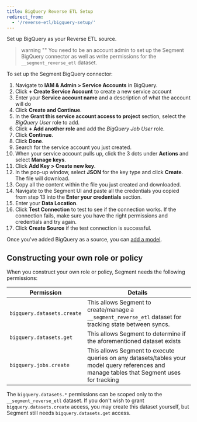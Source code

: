 ```yaml
---
title: BigQuery Reverse ETL Setup
redirect_from:
  - '/reverse-etl/bigquery-setup/'
---
```


Set up BigQuery as your Reverse ETL source. 

> warning ""
> You need to be an account admin to set up the Segment BigQuery connector as well as write permissions for the `__segment_reverse_etl` dataset.

To set up the Segment BigQuery connector:
1. Navigate to **IAM & Admin > Service Accounts** in BigQuery.  
2. Click **+ Create Service Account** to create a new service account
3. Enter your **Service account name** and a description of what the account will do
4. Click **Create and Continue**.
5. In the **Grant this service account access to project** section, select the *BigQuery User* role to add.
6. Click **+ Add another role** and add the *BigQuery Job User* role.
7. Click **Continue**.
8. Click **Done**.
9. Search for the service account you just created.
10. When your service account pulls up, click the 3 dots under **Actions** and select **Manage keys**.
11. Click **Add Key > Create new key**.
12. In the pop-up window, select **JSON** for the key type and click **Create**. The file will download.
13. Copy all the content within the file you just created and downloaded.
14. Navigate to the Segment UI and paste all the credentials you copied from step 13 into the **Enter your credentials** section.
19. Enter your **Data Location**.
20. Click **Test Connection** to test to see if the connection works. If the connection fails, make sure you have the right permissions and credentials and try again.
6. Click **Create Source** if the test connection is successful.

Once you've added BigQuery as a source, you can [add a model](/docs/connections/sources/reverse-etl#step-2-add-a-model).

## Constructing your own role or policy
When you construct your own role or policy, Segment needs the following permissions:

Permission | Details
---------- | --------
`bigquery.datasets.create` | This allows Segment to create/manage a `__segment_reverse_etl` dataset for tracking state between syncs.
`bigquery.datasets.get` | This allows Segment to determine if the aforementioned dataset exists
`bigquery.jobs.create` | This allows Segment to execute queries on any datasets/tables your model query references and manage tables that Segment uses for tracking

The `bigquery.datasets.*` permissions can be scoped only to the `__segment_reverse_etl` dataset. If you don't wish to grant `bigquery.datasets.create` access, you may create this dataset yourself, but Segment still needs  `bigquery.datasets.get` access.
